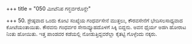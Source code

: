 +++
title = "050 ಮೀಟೆನಿಪ ಗನ್ಧರ್ವರೊನ್ದೇ"

+++
50. ಶ್ರೇಷ್ಠವಾದ ಒಂದು ಕೋಟಿ ಸಂಖ್ಯೆಯ ಗಂಧರ್ವಸೇನೆ ಮುತ್ತಲು, ಕೌರವಸೇನೆಗೆ ಭೇದಿಸಲಸಾಧ್ಯವಾದ ಕೋಟೆಯಂತಾಯಿತು. ಕೌರವನು ಗಂಧರ್ವರ ಸೇನಾವ್ಯೂಹದೊಳಗೆ ಸಿಕ್ಕಿ ಬಿದ್ದನು. ಅವನ ಧೈರ್ಯ ಅಡಗಿ ಹೋರಾಟ ನಿಂತು ಹೋಯಿತು. ಇತ್ತ ಪಾಂಡವರ ಕಡೆಯಲ್ಲಿ ನೋಡುತ್ತಿದ್ದವರೆಲ್ಲಾ ಕೈತಟ್ಟಿ ಗೊಳ್ಳೆಂದು ನಕ್ಕರು.